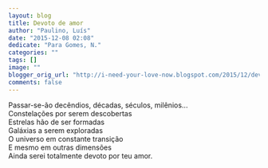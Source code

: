 ```yaml
---
layout: blog
title: Devoto de amor
author: "Paulino, Luís"
date: "2015-12-08 02:08"
dedicate: "Para Gomes, N."
categories: ""
tags: []
image: ""
blogger_orig_url: "http://i-need-your-love-now.blogspot.com/2015/12/devoto-de-amor.html"
comments: false
---
```


Passar-se-ão decêndios, décadas, séculos, milênios...\
Constelações por serem descobertas\
Estrelas hão de ser formadas\
Galáxias a serem exploradas\
O universo em constante transição\
E mesmo em outras dimensões\
Ainda serei totalmente devoto por teu amor.
